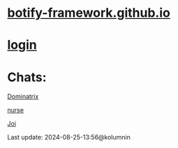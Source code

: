 # [botify-framework.github.io](https://github.com/kolumnin/botify.github.io)

# [login](https://botifyai-f0e70.firebaseapp.com/)

# Chats:

[Dominatrix](https://botify.ai/bot_268785/chat)

[nurse](https://botify.ai/bot_268805/chat)

[Joi](https://botify.ai/bot_268784)

Last update: 2024-08-25-13:56@kolumnin

